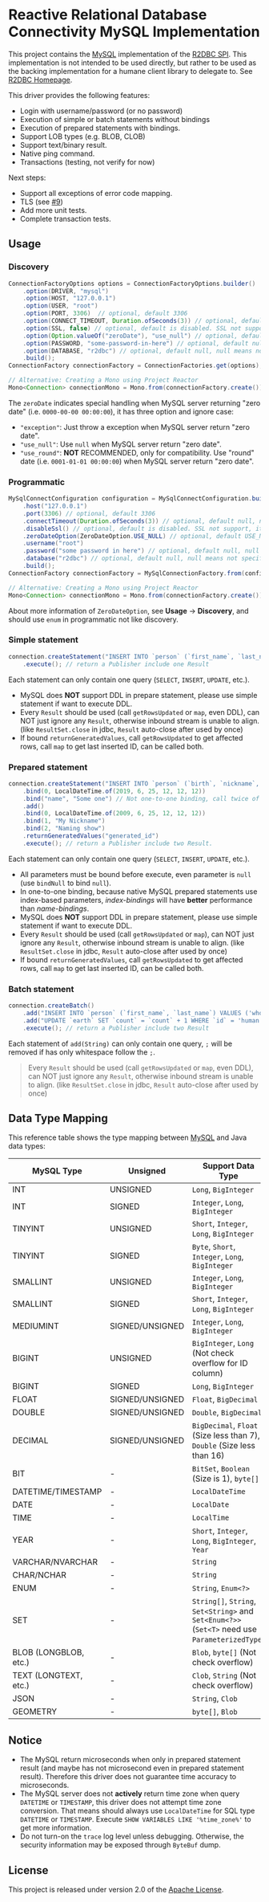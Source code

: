 # Reactive Relational Database Connectivity MySQL Implementation

This project contains the [MySQL][m] implementation of the [R2DBC SPI][s].
This implementation is not intended to be used directly, but rather to be
used as the backing implementation for a humane client library to
delegate to. See [R2DBC Homepage][r].

This driver provides the following features:

- Login with username/password (or no password)
- Execution of simple or batch statements without bindings
- Execution of prepared statements with bindings.
- Support LOB types (e.g. BLOB, CLOB)
- Support text/binary result.
- Native ping command.
- Transactions (testing, not verify for now)

Next steps:

- Support all exceptions of error code mapping.
- TLS (see [#9](https://github.com/mirromutth/r2dbc-mysql/issues/9))
- Add more unit tests.
- Complete transaction tests.

## Usage

### Discovery

```java
ConnectionFactoryOptions options = ConnectionFactoryOptions.builder()
    .option(DRIVER, "mysql")
    .option(HOST, "127.0.0.1")
    .option(USER, "root")
    .option(PORT, 3306)  // optional, default 3306
    .option(CONNECT_TIMEOUT, Duration.ofSeconds(3)) // optional, default null, null means no timeout
    .option(SSL, false) // optional, default is disabled. SSL not support, it should be disable for now
    .option(Option.valueOf("zeroDate"), "use_null") // optional, default "use_null".
    .option(PASSWORD, "some-password-in-here") // optional, default null, null means has no password
    .option(DATABASE, "r2dbc") // optional, default null, null means not specifying the database
    .build();
ConnectionFactory connectionFactory = ConnectionFactories.get(options);

// Alternative: Creating a Mono using Project Reactor
Mono<Connection> connectionMono = Mono.from(connectionFactory.create());
```

The `zeroDate` indicates special handling when MySQL server returning "zero date" (i.e. `0000-00-00 00:00:00`),
it has three option and ignore case:

- `"exception"`: Just throw a exception when MySQL server return "zero date".
- `"use_null"`: Use `null` when MySQL server return "zero date".
- `"use_round"`: **NOT** RECOMMENDED, only for compatibility. Use "round" date (i.e. `0001-01-01 00:00:00`) when MySQL server return "zero date".

### Programmatic

```java
MySqlConnectConfiguration configuration = MySqlConnectConfiguration.builder()
    .host("127.0.0.1")
    .port(3306) // optional, default 3306
    .connectTimeout(Duration.ofSeconds(3)) // optional, default null, null means no timeout
    .disableSsl() // optional, default is disabled. SSL not support, it should be disable for now
    .zeroDateOption(ZeroDateOption.USE_NULL) // optional, default USE_NULL
    .username("root")
    .password("some password in here") // optional, default null, null means has no password
    .database("r2dbc") // optional, default null, null means not specifying the database
    .build();
ConnectionFactory connectionFactory = MySqlConnectionFactory.from(configuration);

// Alternative: Creating a Mono using Project Reactor
Mono<Connection> connectionMono = Mono.from(connectionFactory.create());
```

About more information of `ZeroDateOption`, see **Usage** -> **Discovery**, and should use `enum` in programmatic not like discovery.

### Simple statement

```java
connection.createStatement("INSERT INTO `person` (`first_name`, `last_name`) VALUES ('who', 'how')")
    .execute(); // return a Publisher include one Result
```

Each statement can only contain one query (`SELECT`, `INSERT`, `UPDATE`, etc.).

- MySQL does **NOT** support DDL in prepare statement, please use simple statement if want to execute DDL.
- Every `Result` should be used (call `getRowsUpdated` or `map`, even DDL), can NOT just ignore any `Result`, otherwise inbound stream is unable to align. (like `ResultSet.close` in jdbc, `Result` auto-close after used by once)
- If bound `returnGeneratedValues`, call `getRowsUpdated` to get affected rows, call `map` to get last inserted ID, can be called both.

### Prepared statement

```java
connection.createStatement("INSERT INTO `person` (`birth`, `nickname`, `show_name`) VALUES (?, ?name, ?name)")
    .bind(0, LocalDateTime.of(2019, 6, 25, 12, 12, 12))
    .bind("name", "Some one") // Not one-to-one binding, call twice of native index-bindings, or call once of name-bindings.
    .add()
    .bind(0, LocalDateTime.of(2009, 6, 25, 12, 12, 12))
    .bind(1, "My Nickname")
    .bind(2, "Naming show")
    .returnGeneratedValues("generated_id")
    .execute(); // return a Publisher include two Result.
```

Each statement can only contain one query (`SELECT`, `INSERT`, `UPDATE`, etc.).

- All parameters must be bound before execute, even parameter is `null` (use `bindNull` to bind `null`).
- In one-to-one binding, because native MySQL prepared statements use index-based parameters, *index-bindings* will have **better** performance than *name-bindings*.
- MySQL does **NOT** support DDL in prepare statement, please use simple statement if want to execute DDL.
- Every `Result` should be used (call `getRowsUpdated` or `map`), can NOT just ignore any `Result`, otherwise inbound stream is unable to align. (like `ResultSet.close` in jdbc, `Result` auto-close after used by once)
- If bound `returnGeneratedValues`, call `getRowsUpdated` to get affected rows, call `map` to get last inserted ID, can be called both.

### Batch statement

```java
connection.createBatch()
    .add("INSERT INTO `person` (`first_name`, `last_name`) VALUES ('who', 'how')")
    .add("UPDATE `earth` SET `count` = `count` + 1 WHERE `id` = 'human'")
    .execute(); // return a Publisher include two Result
```

Each statement of `add(String)` can only contain one query, `;` will be removed if has only whitespace follow the `;`.

> Every `Result` should be used (call `getRowsUpdated` or `map`, even DDL), can NOT just ignore any `Result`,
> otherwise inbound stream is unable to align. (like `ResultSet.close` in jdbc, `Result` auto-close after used by once)

## Data Type Mapping

This reference table shows the type mapping between [MySQL][m] and Java data types:

| MySQL Type | Unsigned | Support Data Type |
|---|---|---|
| INT | UNSIGNED | `Long`, `BigInteger` |
| INT | SIGNED | `Integer`, `Long`, `BigInteger` |
| TINYINT | UNSIGNED | `Short`, `Integer`, `Long`, `BigInteger` |
| TINYINT | SIGNED | `Byte`, `Short`, `Integer`, `Long`, `BigInteger` |
| SMALLINT | UNSIGNED | `Integer`, `Long`, `BigInteger` |
| SMALLINT | SIGNED | `Short`, `Integer`, `Long`, `BigInteger` |
| MEDIUMINT | SIGNED/UNSIGNED | `Integer`, `Long`, `BigInteger` |
| BIGINT | UNSIGNED | `BigInteger`, `Long` (Not check overflow for ID column) |
| BIGINT | SIGNED | `Long`, `BigInteger` |
| FLOAT | SIGNED/UNSIGNED | `Float`, `BigDecimal` |
| DOUBLE | SIGNED/UNSIGNED | `Double`, `BigDecimal`  |
| DECIMAL | SIGNED/UNSIGNED | `BigDecimal`, `Float` (Size less than 7), `Double` (Size less than 16) |
| BIT | - | `BitSet`, `Boolean` (Size is 1), `byte[]` |
| DATETIME/TIMESTAMP | - | `LocalDateTime` |
| DATE | - | `LocalDate` |
| TIME | - | `LocalTime` |
| YEAR | - | `Short`, `Integer`, `Long`, `BigInteger`, `Year` |
| VARCHAR/NVARCHAR | - | `String` |
| CHAR/NCHAR | - | `String` |
| ENUM | - | `String`, `Enum<?>` |
| SET | - | `String[]`, `String`, `Set<String>` and `Set<Enum<?>>` (`Set<T>` need use `ParameterizedType`) |
| BLOB (LONGBLOB, etc.) | - | `Blob`, `byte[]` (Not check overflow) |
| TEXT (LONGTEXT, etc.) | - | `Clob`, `String` (Not check overflow) |
| JSON | - | `String`, `Clob` |
| GEOMETRY | - | `byte[]`, `Blob` |

## Notice

- The MySQL return microseconds when only in prepared statement result (and maybe has not microsecond even in prepared statement result). Therefore this driver does not guarantee time accuracy to microseconds.
- The MySQL server does not **actively** return time zone when query `DATETIME` or `TIMESTAMP`, this driver does not attempt time zone conversion. That means should always use `LocalDateTime` for SQL type `DATETIME` or `TIMESTAMP`. Execute `SHOW VARIABLES LIKE '%time_zone%'` to get more information.
- Do not turn-on the `trace` log level unless debugging. Otherwise, the security information may be exposed through `ByteBuf` dump.

## License

This project is released under version 2.0 of the [Apache License][l].

[m]: https://www.mysql.com
[s]: https://github.com/r2dbc/r2dbc-spi
[r]: https://r2dbc.io
[l]: https://www.apache.org/licenses/LICENSE-2.0
